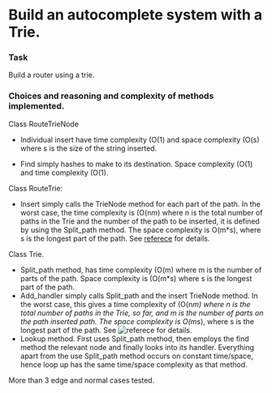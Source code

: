 Build an autocomplete system with a Trie.
================

### Task
Build a router using a trie.


### Choices and reasoning and complexity of methods implemented.


Class RouteTrieNode

-  Individual insert have time complexity \(O(1\) and space complexity \(O(s\) where s is the size of the string inserted.

- Find simply hashes to make to its destination. Space complexity \(O(1\) and time complexity \(O(1\).

Class RouteTrie:
- Insert simply calls the TrieNode method for each part of the path. In the worst case, the time complexity is \(O(n*m*\) where n is the total number of paths in the Trie and the number of the path to be inserted, it is defined by using the Split_path method. The space complexity is O(m*s), where s is the longest part of the path. See
[referece](https://medium.com/basecs/trying-to-understand-tries-3ec6bede0014) for details.


Class Trie.
- Split_path method, has time complexity \(O(m\) where m is the number of parts of the path.
Space complexity is \(O(m*s\) where s is the longest part of the path.
- Add_handler simply calls Split_path and the insert TrieNode method. In the worst case, this gives a time complexity of \(O(n*m\) where n is the total number of paths in the Trie, so far, and m is the number of parts on the path inserted path. The space complexity is O(m*s), where s is the longest part of the path. See
![referece](https://medium.com/basecs/trying-to-understand-tries-3ec6bede0014) for details.
- Lookup method. First uses Split_path method, then employs the find method the relevant node and finally looks into its handler. Everything apart from the use Split_path method occurs on constant time/space, hence loop up has the same time/space complexity as that method.

More than 3 edge and normal cases tested.

